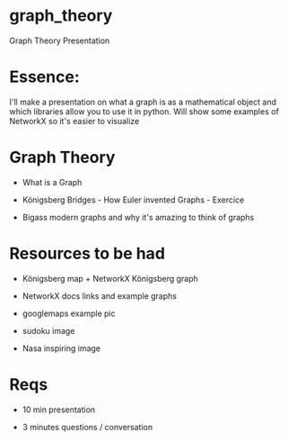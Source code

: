 # graph_theory
Graph Theory Presentation

# Essence:

I'll make a presentation on what a graph is as a mathematical object and which libraries allow you to use it in python. Will show some examples of NetworkX so it's easier to visualize

# Graph Theory

+ What is a Graph

+ Königsberg Bridges - How Euler invented Graphs - Exercice

+ Bigass modern graphs and why it's amazing to think of graphs

# Resources to be had

+ Königsberg map + NetworkX Königsberg graph

+ NetworkX docs links and example graphs

+ googlemaps example pic

+ sudoku image

+ Nasa inspiring image

# Reqs

+ 10 min presentation

+ 3 minutes questions / conversation
